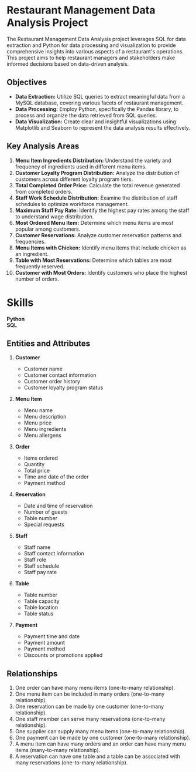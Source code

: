 # Restaurant Management Data Analysis Project

The Restaurant Management Data Analysis project leverages SQL for data extraction and Python for data processing and visualization to provide comprehensive insights into various aspects of a restaurant's operations. This project aims to help restaurant managers and stakeholders make informed decisions based on data-driven analysis.

## Objectives

- **Data Extraction:** Utilize SQL queries to extract meaningful data from a MySQL database, covering various facets of restaurant management.
- **Data Processing:** Employ Python, specifically the Pandas library, to process and organize the data retrieved from SQL queries.
- **Data Visualization:** Create clear and insightful visualizations using Matplotlib and Seaborn to represent the data analysis results effectively.

## Key Analysis Areas

1. **Menu Item Ingredients Distribution:** Understand the variety and frequency of ingredients used in different menu items.
2. **Customer Loyalty Program Distribution:** Analyze the distribution of customers across different loyalty program tiers.
3. **Total Completed Order Price:** Calculate the total revenue generated from completed orders.
4. **Staff Work Schedule Distribution:** Examine the distribution of staff schedules to optimize workforce management.
5. **Maximum Staff Pay Rate:** Identify the highest pay rates among the staff to understand wage distribution.
6. **Most Ordered Menu Item:** Determine which menu items are most popular among customers.
7. **Customer Reservations:** Analyze customer reservation patterns and frequencies.
8. **Menu Items with Chicken:** Identify menu items that include chicken as an ingredient.
9. **Table with Most Reservations:** Determine which tables are most frequently reserved.
10. **Customer with Most Orders:** Identify customers who place the highest number of orders.

# Skills
  
**Python**  
**SQL**  

## Entities and Attributes

1. **Customer**
   - Customer name
   - Customer contact information
   - Customer order history
   - Customer loyalty program status

2. **Menu Item**
   - Menu name
   - Menu description
   - Menu price
   - Menu ingredients
   - Menu allergens

3. **Order**
   - Items ordered
   - Quantity
   - Total price
   - Time and date of the order
   - Payment method

4. **Reservation**
   - Date and time of reservation
   - Number of guests
   - Table number
   - Special requests

5. **Staff**
   - Staff name
   - Staff contact information
   - Staff role
   - Staff schedule
   - Staff pay rate

6. **Table**
   - Table number
   - Table capacity
   - Table location
   - Table status

7. **Payment**
   - Payment time and date
   - Payment amount
   - Payment method
   - Discounts or promotions applied

## Relationships

1. One order can have many menu items (one-to-many relationship).
2. One menu item can be included in many orders (one-to-many relationship).
3. One reservation can be made by one customer (one-to-many relationship).
4. One staff member can serve many reservations (one-to-many relationship).
5. One supplier can supply many menu items (one-to-many relationship).
6. One payment can be made by one customer (one-to-many relationship).
7. A menu item can have many orders and an order can have many menu items (many-to-many relationship).
8. A reservation can have one table and a table can be associated with many reservations (one-to-many relationship).
